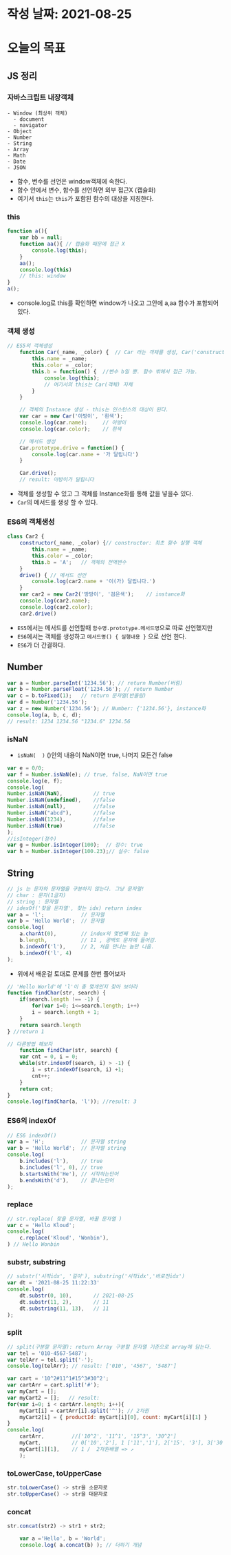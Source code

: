 # 작성 날짜: 2021-08-25
# 오늘의 목표
## JS 정리
### 자바스크립트 내장객체
    - Window (최상위 객체)
      - document
      - navigator
    - Object
    - Number
    - String
    - Array
    - Math
    - Date
    - JSON
+ 함수, 변수를 선언은 window객체에 속한다.
+ 함수 안에서 변수, 함수를 선언하면 외부 접근X (캡슐화)
+ 여기서 `this`는 `this`가 포함된 함수의 대상을 지칭한다.
### this
```js
function a(){
    var bb = null;
    function aa(){ // 캡슐화 때문에 접근 X
        console.log(this);
    } 
    aa();
    console.log(this)
    // this: window
}
a();
```
+ console.log로 this를 확인하면 window가 나오고 그안에 a,aa 함수가 포함되어있다.

### 객체 생성
```js
// ES5의 객체생성
    function Car(_name, _color) {  // Car 라는 객체를 생성, Car('constructor')
        this.name = _name;  
        this.color = _color;
        this.b = function() {  //변수 b일 뿐. 함수 밖에서 접근 가능.
            console.log(this);
            // 여기서의 this는 Car(객체) 자체
        }
    }

    // 객체의 Instance 생성 - this는 인스턴스의 대상이 된다.
    var car = new Car('아방이', '흰색'); 
    console.log(car.name);     // 아방이
    console.log(car.color);    // 흰색

    // 메서드 생성
    Car.prototype.drive = function() {
        console.log(car.name + '가 달립니다')
    }

    Car.drive();
    // result: 아방이가 달립니다
```
+ 객체를 생성할 수 있고 그 객체를 Instance화를 통해 값을 넣을수 있다.
+ `Car`의 메서드를 생성 할 수 있다.

### ES6의 객체생성
```js
class Car2 {
    constructor(_name, _color) {// constructor: 최초 함수 실행 객체
        this.name = _name;
        this.color = _color;
        this.b = 'A';   // 객체의 전역변수
    }
    drive() { // 메서드 선언
        console.log(car2.name + '이(가) 달립니다.')
    }
    var car2 = new Car2('방방이', '검은색');    // instance화
    console.log(car2.name);
    console.log(car2.color);
    car2.drive()
```
+ `ES5`에서는 메서드를 선언할때 `함수명.prototype.메서드명`으로 따로 선언했지만
+ `ES6`에서는 객체를 생성하고 `메서드명() { 실행내용 }` 으로 선언 한다.
+ `ES6`가 더 간결하다.

## Number
```js
var a = Number.parseInt('1234.56'); // return Number(버림) 
var b = Number.parseFloat('1234.56'); // return Number
var c = b.toFixed(1);   // return 문자열(반올림)
var d = Number('1234.56');
var z = new Number('1234.56'); // Number: {'1234.56'}, instance화
console.log(a, b, c, d);
// result: 1234 1234.56 "1234.6" 1234.56
```

### isNaN
+ `isNaN(  )` ()안의 내용이 NaN이면 true, 나머지 모든건 false
```js
var e = 0/0;
var f = Number.isNaN(e); // true, false, NaN이면 true
console.log(e, f);
console.log(
Number.isNaN(NaN),          // true
Number.isNaN(undefined),    //false
Number.isNaN(null),         //false
Number.isNaN("abcd"),       //false
Number.isNaN(1234),         //false
Number.isNaN(true)          //false
);
//isInteger(정수)
var g = Number.isInteger(100);  // 정수: true
var h = Number.isInteger(100.23);// 실수: false
```
## String
```js
// js 는 문자와 문자열을 구분하지 않는다. 그냥 문자열!
// char : 문자(1글자)
// string : 문자열
// idexOf('찾을 문자열', 찾는 idx) return index
var a = 'l';            // 문자열
var b = 'Hello World';  // 문자열
console.log(
    a.charAt(0),        // index의 몇번째 있는 놈
    b.length,           // 11 , 공백도 문자에 들어감.
    b.indexOf('l'),     // 2, 처음 만나는 놈만 나옴.
    b.indexOf('l', 4)
);
```
+ 위에서 배운걸 토대로 문제를 한번 풀어보자
```js
// 'Hello World'에 'l'이 총 몇개인지 찾아 보아라
function findChar(str, search) {
    if(search.length !== -1) {
        for(var i=0; i<=search.length; i++)
        i = search.length + 1;
    }
    return search.length
} //return 1

// 다른방법 해보자
    function findChar(str, search) {
    var cnt = 0, i = 0;
    while(str.indexOf(search, i) > -1) {
        i = str.indexOf(search, i) +1;
        cnt++;
    }
    return cnt;
}
console.log(findChar(a, 'l')); //result: 3
```
### ES6의 indexOf
```js
// ES6 indexOf()
var a = 'H';            // 문자열 string
var b = 'Hello World';  // 문자열 string
console.log(
    b.includes('l'),    // true
    b.includes('l', 0), // true
    b.startsWith('He'), // 시작하는단어
    b.endsWith('d'),    // 끝나는단어
);
```

### replace
```js
// str.replace( 찾을 문자열, 바꿀 문자열 )
var c = 'Hello Kloud';
console.log(
    c.replace('Kloud', 'Wonbin'),
) // Hello Wonbin
```
### substr, substring
```js
// substr('시작idx', '길이'), substring('시작idx','바로전idx')
var dt = '2021-08-25 11:22:33'
console.log(
    dt.substr(0, 10),       // 2021-08-25
    dt.substr(11, 2),       // 11
    dt.substring(11, 13),   // 11
);
```

### split
```js
// split(구분할 문자열): return Array 구분할 문자열 기준으로 array에 담는다.
var tel = '010-4567-5487';
var telArr = tel.split('-');
console.log(telArr); // result: ['010', '4567', '5487']

var cart = '10^2#11^1#15^3#30^2';
var cartArr = cart.split('#'); 
var myCart = [];    
var myCart2 = [];   // result:
for(var i=0; i < cartArr.length; i++){
    myCart[i] = cartArr[i].split('^'); // 2차원
    myCart2[i] = { productId: myCart[i][0], count: myCart[i][1] }
}
console.log(
    cartArr,         //['10^2', '11^1', '15^3', '30^2']
    myCart,          // 0['10','2'], 1 ['11','1'], 2['15', '3'], 3['30', '2']
    myCart[1][1],    // 1 /  2차원배열 => ↗
    );
```

### toLowerCase, toUpperCase
```js
str.toLowerCase() -> str을 소문자로
str.toUpperCase() -> str을 대문자로
```

### concat
```js
str.concat(str2) -> str1 + str2;

    var a ='Hello', b = 'World';
    console.log( a.concat(b) ); // 더하기 개념
```